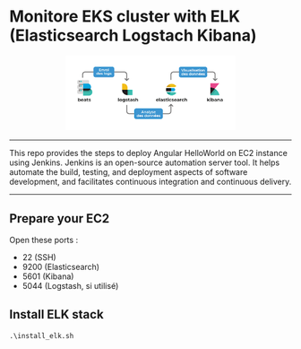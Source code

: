 # Monitore EKS cluster with ELK (Elasticsearch Logstach Kibana)

<p align="center"><img src="img/elk.png" width="60%"></p>

----

This repo provides the steps to deploy Angular HelloWorld on EC2 instance using Jenkins. Jenkins is an open-source automation server tool. It helps automate the build, testing, and deployment aspects of software development, and facilitates continuous integration and continuous delivery.

----

## Prepare your EC2

Open these ports :

- 22 (SSH)
- 9200 (Elasticsearch)
- 5601 (Kibana)
- 5044 (Logstash, si utilisé)


## Install ELK stack

```
.\install_elk.sh
```
